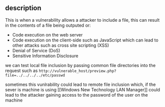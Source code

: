 
## description
This is when a vulnerability allows a attacker to include a file, this can result in the contents of a file being outputed or:
-   Code execution on the web server
-   Code execution on the client-side such as JavaScript which can lead to other attacks such as cross site scripting (XSS)
-   Denial of Service (DoS)
-   Sensitive Information Disclosure

we can test local file inclusion by passing common file directories into the request such as `http://vulnerable_host/preview.php?file=../../../../etc/passwd`

sometimes this vunlrability could lead to remote file inclusion which, if the sever is machine is using [[Windows New Technology LAN Manager]] could lead to the attacker gaining access to the password of the user on the machine